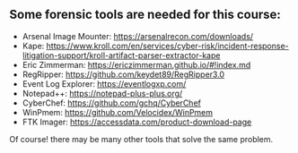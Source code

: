 ## Some forensic tools are needed for this course:

- Arsenal Image Mounter: https://arsenalrecon.com/downloads/
- Kape: https://www.kroll.com/en/services/cyber-risk/incident-response-litigation-support/kroll-artifact-parser-extractor-kape
- Eric Zimmerman: https://ericzimmerman.github.io/#!index.md
- RegRipper: https://github.com/keydet89/RegRipper3.0
- Event Log Explorer: https://eventlogxp.com/
- Notepad++: https://notepad-plus-plus.org/
- CyberChef: https://github.com/gchq/CyberChef
- WinPmem: https://github.com/Velocidex/WinPmem
- FTK Imager: https://accessdata.com/product-download-page

Of course! there may be many other tools that solve the same problem.
